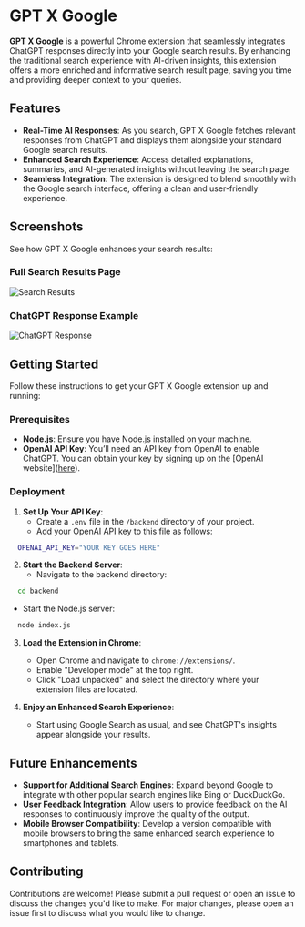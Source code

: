 # GPT X Google

**GPT X Google** is a powerful Chrome extension that seamlessly integrates ChatGPT responses directly into your Google search results. By enhancing the traditional search experience with AI-driven insights, this extension offers a more enriched and informative search result page, saving you time and providing deeper context to your queries.

## Features

- **Real-Time AI Responses**: As you search, GPT X Google fetches relevant responses from ChatGPT and displays them alongside your standard Google search results.
- **Enhanced Search Experience**: Access detailed explanations, summaries, and AI-generated insights without leaving the search page.
- **Seamless Integration**: The extension is designed to blend smoothly with the Google search interface, offering a clean and user-friendly experience.

## Screenshots

See how GPT X Google enhances your search results:

### Full Search Results Page

![Search Results](https://lh3.googleusercontent.com/pw/AMWts8CZukyRpeQssOF7W-XwJpqjEIsSqFuWkTNdir2HKv79bLhIIjF0ikaAqG3QxnS3_tm9XPSdJUb0wkBXUhp9f9CVrKWUaBzqac_smWs-D7-Lf8owCcRJjugAGpwIJxEqHTegfCiTQq58BfQcRZT77gc=w2936-h1302-no?authuser=0)

### ChatGPT Response Example

![ChatGPT Response](https://lh3.googleusercontent.com/pw/AMWts8CRnJkvkrsBPka_ZCsvxmIUZ0wcnBhmYRtb5vIcJU4-xj_ga_ocNLeczhpQE0Dv52x9J7iyDR3lI4AUkBmsRYtNfp9EjlNS86yJw3_2hm4INjxZ8Qvmk7m0Uoqwlfx1JBdYOIfRxUIpH7tCVNVQ4AA=w896-h732-no?authuser=0)

## Getting Started

Follow these instructions to get your GPT X Google extension up and running:

### Prerequisites

- **Node.js**: Ensure you have Node.js installed on your machine.
- **OpenAI API Key**: You’ll need an API key from OpenAI to enable ChatGPT. You can obtain your key by signing up on the [OpenAI website](<a href="https://platform.openai.com/account/api-keys" target="_blank">here</a>).

### Deployment

1. **Set Up Your API Key**:
   - Create a `.env` file in the `/backend` directory of your project.
   - Add your OpenAI API key to this file as follows:

```bash
  OPENAI_API_KEY="YOUR KEY GOES HERE"
```

2. **Start the Backend Server**:
   - Navigate to the backend directory:
   
```bash
  cd backend
```

   - Start the Node.js server:
   
```bash
  node index.js
```

3. **Load the Extension in Chrome**:
   - Open Chrome and navigate to `chrome://extensions/`.
   - Enable "Developer mode" at the top right.
   - Click "Load unpacked" and select the directory where your extension files are located.

4. **Enjoy an Enhanced Search Experience**:
   - Start using Google Search as usual, and see ChatGPT's insights appear alongside your results.

## Future Enhancements

- **Support for Additional Search Engines**: Expand beyond Google to integrate with other popular search engines like Bing or DuckDuckGo.
- **User Feedback Integration**: Allow users to provide feedback on the AI responses to continuously improve the quality of the output.
- **Mobile Browser Compatibility**: Develop a version compatible with mobile browsers to bring the same enhanced search experience to smartphones and tablets.


## Contributing

Contributions are welcome! Please submit a pull request or open an issue to discuss the changes you'd like to make. For major changes, please open an issue first to discuss what you would like to change.
